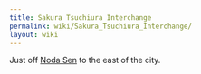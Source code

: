 ```yaml
---
title: Sakura Tsuchiura Interchange
permalink: wiki/Sakura_Tsuchiura_Interchange/
layout: wiki
---
```


Just off [Noda Sen](/wiki/Noda_Sen "wikilink") to the east of the city.
